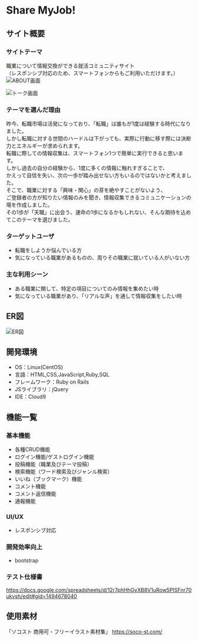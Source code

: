 # Share MyJob!

## サイト概要

### サイトテーマ
職業について情報交換ができる就活コミュニティサイト<br>
（レスポンシブ対応のため、スマートフォンからもご利用いただけます。）
![ABOUT画面](https://user-images.githubusercontent.com/111132750/207779197-d07e52ad-3c63-4827-ac67-f03842f2ad1f.jpg)

![トーク画面](https://user-images.githubusercontent.com/111132750/207779404-812bdc06-a2ac-4c52-a9af-11e554286baf.jpg)

### テーマを選んだ理由
昨今、転職市場は活発になっており、「転職」は誰もが1度は経験する時代になりました。<br>
しかし転職に対する世間のハードルは下がっても、実際に行動に移す際には決断力とエネルギーが求められます。<br>
転職に際しての情報収集は、スマートフォン1つで簡単に実行できると思います。<br>
しかし過去の自分の経験から、1度に多くの情報に触れすぎることで、<br>
かえって自信を失い、次の一歩が踏み出せない方もいるのではないかと考えました。<br>
そこで、職業に対する「興味・関心」の芽を絶やすことがないよう、<br>
ご登録者の方が知りたい情報のみを聞き、情報収集できるコミュニケーションの場を作成しました。<br>
その1歩が「天職」に出会う、運命の1歩になるかもしれない、そんな期待を込めてこのテーマを選びました。<br>


### ターゲットユーザ
* 転職をしようか悩んでいる方
* 気になっている職業があるものの、周りその職業に就いている人がいない方

### 主な利用シーン
* ある職業に関して、特定の項目についてのみ情報を集めたい時
* 気になっている職業があり、「リアルな声」を通して情報収集をしたい時

## ER図
![ER図](https://user-images.githubusercontent.com/111132750/207772615-76ec6f3f-cc75-403d-9bff-395f3849ce18.jpg)

## 開発環境
- OS：Linux(CentOS)
- 言語：HTML,CSS,JavaScript,Ruby,SQL
- フレームワーク：Ruby on Rails
- JSライブラリ：jQuery
- IDE：Cloud9


## 機能一覧

### 基本機能
* 各種CRUD機能
* ログイン機能/ゲストログイン機能
* 投稿機能（職業及びテーマ投稿）
* 検索機能（ワード検索及びジャンル検索）
* いいね（ブックマーク）機能
* コメント機能
* コメント返信機能
* 通報機能

### UI/UX
* レスポンシブ対応

### 開発効率向上
* bootstrap

### テスト仕様書
https://docs.google.com/spreadsheets/d/12r7phHhGyXB8V1uRow5PISFnr70ukvsh/edit#gid=1494678040

## 使用素材
「ソコスト 商用可・フリーイラスト素材集」
https://soco-st.com/


